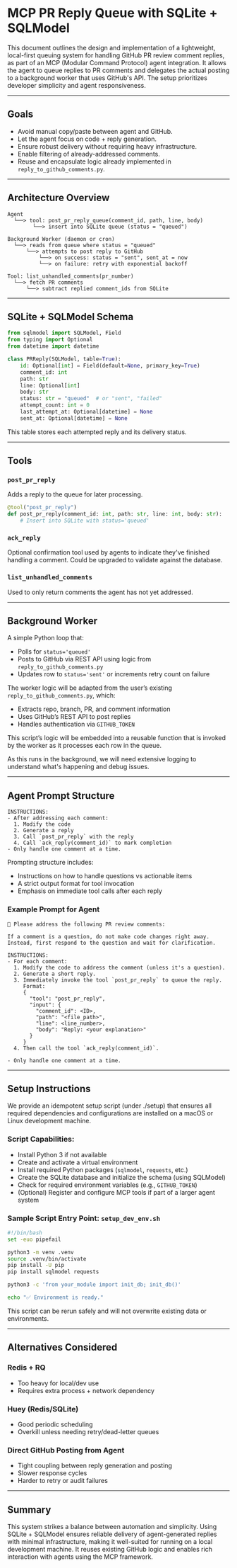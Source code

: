 # MCP PR Reply Queue with SQLite + SQLModel

This document outlines the design and implementation of a lightweight, local-first queuing system for handling GitHub PR review comment replies, as part of an MCP (Modular Command Protocol) agent integration. It allows the agent to queue replies to PR comments and delegates the actual posting to a background worker that uses GitHub's API. The setup prioritizes developer simplicity and agent responsiveness.

---

## Goals

- Avoid manual copy/paste between agent and GitHub.
- Let the agent focus on code + reply generation.
- Ensure robust delivery without requiring heavy infrastructure.
- Enable filtering of already-addressed comments.
- Reuse and encapsulate logic already implemented in `reply_to_github_comments.py`.

---

## Architecture Overview

```text
Agent
  └──> tool: post_pr_reply_queue(comment_id, path, line, body)
        └──> insert into SQLite queue (status = "queued")

Background Worker (daemon or cron)
  └──> reads from queue where status = "queued"
      └──> attempts to post reply to GitHub
          └──> on success: status = "sent", sent_at = now
          └──> on failure: retry with exponential backoff

Tool: list_unhandled_comments(pr_number)
  └──> fetch PR comments
      └──> subtract replied comment_ids from SQLite
```

---

## SQLite + SQLModel Schema

```python
from sqlmodel import SQLModel, Field
from typing import Optional
from datetime import datetime

class PRReply(SQLModel, table=True):
    id: Optional[int] = Field(default=None, primary_key=True)
    comment_id: int
    path: str
    line: Optional[int]
    body: str
    status: str = "queued"  # or "sent", "failed"
    attempt_count: int = 0
    last_attempt_at: Optional[datetime] = None
    sent_at: Optional[datetime] = None
```

This table stores each attempted reply and its delivery status.

---

## Tools

### `post_pr_reply`
Adds a reply to the queue for later processing.

```python
@tool("post_pr_reply")
def post_pr_reply(comment_id: int, path: str, line: int, body: str):
    # Insert into SQLite with status='queued'
```

### `ack_reply`
Optional confirmation tool used by agents to indicate they've finished handling a comment. Could be upgraded to validate against the database.

### `list_unhandled_comments`
Used to only return comments the agent has not yet addressed.

---

## Background Worker

A simple Python loop that:
- Polls for `status='queued'`
- Posts to GitHub via REST API using logic from `reply_to_github_comments.py`
- Updates row to `status='sent'` or increments retry count on failure

The worker logic will be adapted from the user’s existing `reply_to_github_comments.py`, which:
- Extracts repo, branch, PR, and comment information
- Uses GitHub’s REST API to post replies
- Handles authentication via `GITHUB_TOKEN`

This script’s logic will be embedded into a reusable function that is invoked by the worker as it processes each row in the queue.

As this runs in the background, we will need extensive logging to understand what's happening and debug issues.

---

## Agent Prompt Structure

```text
INSTRUCTIONS:
- After addressing each comment:
  1. Modify the code
  2. Generate a reply
  3. Call `post_pr_reply` with the reply
  4. Call `ack_reply(comment_id)` to mark completion
- Only handle one comment at a time.
```

Prompting structure includes:
- Instructions on how to handle questions vs actionable items
- A strict output format for tool invocation
- Emphasis on immediate tool calls after each reply

### Example Prompt for Agent

```text
📝 Please address the following PR review comments:

If a comment is a question, do not make code changes right away. Instead, first respond to the question and wait for clarification.

INSTRUCTIONS:
- For each comment:
  1. Modify the code to address the comment (unless it's a question).
  2. Generate a short reply.
  3. Immediately invoke the tool `post_pr_reply` to queue the reply.
     Format:
     {
       "tool": "post_pr_reply",
       "input": {
         "comment_id": <ID>,
         "path": "<file_path>",
         "line": <line_number>,
         "body": "Reply: <your explanation>"
       }
     }
  4. Then call the tool `ack_reply(comment_id)`.

- Only handle one comment at a time.
```

---

## Setup Instructions

We provide an idempotent setup script (under ./setup) that ensures all required dependencies and configurations are installed on a macOS or Linux development machine.

### Script Capabilities:
- Install Python 3 if not available
- Create and activate a virtual environment
- Install required Python packages (`sqlmodel`, `requests`, etc.)
- Create the SQLite database and initialize the schema (using SQLModel)
- Check for required environment variables (e.g., `GITHUB_TOKEN`)
- (Optional) Register and configure MCP tools if part of a larger agent system

### Sample Script Entry Point: `setup_dev_env.sh`

```bash
#!/bin/bash
set -euo pipefail

python3 -m venv .venv
source .venv/bin/activate
pip install -U pip
pip install sqlmodel requests

python3 -c 'from your_module import init_db; init_db()'

echo "✅ Environment is ready."
```

This script can be rerun safely and will not overwrite existing data or environments.

---

## Alternatives Considered

### Redis + RQ
- Too heavy for local/dev use
- Requires extra process + network dependency

### Huey (Redis/SQLite)
- Good periodic scheduling
- Overkill unless needing retry/dead-letter queues

### Direct GitHub Posting from Agent
- Tight coupling between reply generation and posting
- Slower response cycles
- Harder to retry or audit failures

---

## Summary
This system strikes a balance between automation and simplicity. Using SQLite + SQLModel ensures reliable delivery of agent-generated replies with minimal infrastructure, making it well-suited for running on a local development machine. It reuses existing GitHub logic and enables rich interaction with agents using the MCP framework.

